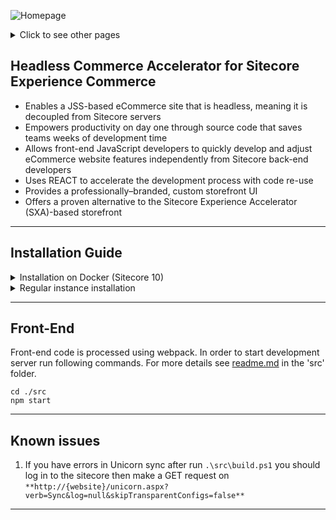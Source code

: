 ![Homepage](https://user-images.githubusercontent.com/23119997/97112726-ed10d000-16f6-11eb-9c7b-b8fdc40ec1da.png)

<details>
  <summary>Click to see other pages</summary>
  
![Registration](https://user-images.githubusercontent.com/23119997/97112722-ebdfa300-16f6-11eb-83ad-5cccb49e6134.png)
![Cart](https://user-images.githubusercontent.com/23119997/97112723-ec783980-16f6-11eb-9eae-6070e43f988d.png)
![Checkout](https://user-images.githubusercontent.com/23119997/97112725-ed10d000-16f6-11eb-8852-7450c9867e43.png)
![PDP](https://user-images.githubusercontent.com/23119997/97112727-eda96680-16f6-11eb-833c-de01693379bc.png)

</details>

## Headless Commerce Accelerator for Sitecore Experience Commerce

* Enables a JSS-based eCommerce site that is headless, meaning it is decoupled from Sitecore servers
* Empowers productivity on day one through source code that saves teams weeks of development time
* Allows front-end JavaScript developers to quickly develop and adjust eCommerce website features independently from Sitecore back-end developers
* Uses REACT to accelerate the development process with code re-use
* Provides a professionally–branded, custom storefront UI
* Offers a proven alternative to the Sitecore Experience Accelerator (SXA)-based storefront

----

## Installation Guide

<details>
  <summary>Installation on Docker (Sitecore 10)</summary>

## System Requirements

* RAM: 32 GB (Recommended) or 16 GB (Minimal)
* Disk: 35 GB (by default on disk C)

## Initial Requirements

1. **INSTALL** Docker for Windows: [direct link](https://download.docker.com/win/stable/Docker%20Desktop%20Installer.exe) | [download page](https://hub.docker.com/editions/community/docker-ce-desktop-windows/)
    * After installation right click on the Docker icon in the tray and select Switch to Windows containers... option
2. **INSTALL** Azure CLI tools: [direct link](https://aka.ms/installazurecliwindows) | [download page](https://docs.microsoft.com/ru-ru/cli/azure/install-azure-cli-windows?view=azure-cli-latest)

## Setup Environment

1. **CLONE** repository
2. **SET** environment variables:
    * OPEN `<repository path>\environment\EnvironmentVariables.ps1`
    * CHANGE values for
        * licenseFilePath (we usually use `"<repository path>\src\license.xml"`, put your license.xml file here)
        * braintreeMerchantId
        * braintreePublicKey
        * braintreePrivateKey
3. **MODIFY** build.cake file
    * **OPEN** `<repository path>\src\build.cake`
    * **CHANGE** the following strings:
        * scSiteUrl: `"https://hca.local"`
        * publishingTargetDir: `".\\..\\environment\\docker\\xc0\\deploy\\website"`
4. **OPEN** PowerShell CLI under Administrator and set execution policy

    * `Set-ExecutionPolicy -Scope Process -ExecutionPolicy Bypass`

5. **GO TO** `<repository path>\environment`
6. **RUN** `SetupEnvironment.ps1`
7. **RUN** `RunContainers.ps1`
8. **CHECK** the Docker containers status:
    * **RUN** `docker container ls`
    * **GO** to the next step when all *containers* have status *healthy*.
9. **RUN** ConfigureCommerce.ps1
10. **DEPLOY** marketing definitions:
    * Log in to the Sitecore Experience Platform desktop.
    * Click Control Panel and navigate to the ANALYTICS section.
    * Click Deploy Marketing Definitions.
11. **RUN** SQL Database Cleanup:
    * Log in to Sitecore as an Admin.
    * On the Sitecore Launchpad, click Control Panel.
    * In the Control Panel, open the Administration tab, and click Administration Tools.
    * On the Database and Operations tab, click Database Cleanup.
    * In the Database section, select master and core.
    * In the Tasks section, select all.
    * Click Execute Cleanup.

## Deploy Environment

### Execute watcher on docker container

1. **OPEN** Powershell CLI with Administrator rights and run the following command: docker container ls
2. **COPY** ID of the container **"sitecore-xc0-cm-hca:latest"**
3. **RUN** the following commands in order to run watcher for the deployment process:
    * `docker exec -it <ID>` powershell (this will connect us to docker container)
    * `cd C:\tools\scripts` (navigate to scripts folder)
    * `.\Watch-Directory.ps1` (run watcher)
4. **SPECIFY** the next parameters for watcher:
    * path: `C:\deploy`
    * destination: `C:\inetpub\wwwroot`

### THEN

1. **GO TO** your local `<repository path>\src`
2. **RUN** `.\build.ps1 -Target "Initial-Deploy"` in Powershell CLI

## Cleanup Environment

1. **RUN** RemoveContainers.ps1
2. **RUN** CleanEnvironment.ps1

## Known Issues

In case when you run `.\RunContainers.ps1` script and get errors, restart docker and run `.\RunContainers.ps1` script again.

----
</details>

<details>
  <summary>Regular instance installation</summary>

### Prerequisites

* Make sure these packages are installed on your PC:
* `Solr 8.1.1` (installing the service with NSSM is recommended)
* `Node 10.15.3 x64`
* `Java jre-8u191 x64`
* `Postman 6.6.1`
* `Redis 3.0.504`
* Machine should have at least 8, and 12-16 RAM for comfort work.

### Packages

Make sure you use these packages during installation:

* Sitecore Experience Platform 9.3 Initial Release ([download](https://dev.sitecore.net/Downloads/Sitecore_Experience_Platform/93/Sitecore_Experience_Platform_93_Initial_Release.aspx))
* Install Sitecore Commerce 9.3 Initial Release ([download](https://dev.sitecore.net/Downloads/Sitecore_Commerce/93/Sitecore_Experience_Commerce_93_Initial_Release.aspx))
* Sitecore JavaScript Services 13.0.0 (Sitecore JavaScript Services Server for Sitecore 9.3 XP) ([download](https://dev.sitecore.net/Downloads/Sitecore_JavaScript_Services/130/Sitecore_JavaScript_Services_1300.aspx))
* Sitecore PowerShell Extensions-5.1

----

## Steps

### License

Acquire a Sitecore license that authorizes the use of JSS (open it in Notepad and check for "Sitecore.JSS")

### Install Prerequisites

* Install the software specified in the prerequisites

### Install Sitecore Experience Platform 9.3 Initial Release

* Download & unpack the Packages for On Premises
* Follow the Installation Guide for XP Single (XP0).
* It’s recommended to set a standard password for the admin sitecore user (password: b).
* Following a successful installation the following sites should be created in IIS:
  * {sitename}_identityserver
  * {sitename}_XConnect
  * {sitename}
* It is strongly suggested that at this point a backup copy of the Sitecore installation be created (using SIM).

### Install Sitecore Commerce 9.3 Initial Release

* Make sure you have backed up the Sitecore installation prior to installing it, if the script fails you might need to roll everything back.
* It’s important to follow the installation guide to the letter, and pay close attention to the prerequisites, making sure everything specified is installed. Otherwise the script might fail later on and without an informative error message.
* Prior to running the script it needs to be tweaked:

----

### Configuration of the installation process.

* Make sure UserAccount's username/password meets the local username/password requirements, because it will be created if it doesn't exist yet.
* Make sure names and directories for all the required sites in the commerce deployment script correspond the ones that have been installed with sitecore installation.
* Add the CommerceServicesPostfix parameter to postfix these commerce sites in IIS:
* PowerShellExtensionsModuleFullPath & MergeToolFullPath will possibly need to be modified according to their location
* CommerceConnectModuleFullPath
* Replace Sitecore.BizFX.* with the actual folder name (like Sitecore.BizFX.2.0.3) to avoid conflicts with the SDK zip of the same name (the SitecoreBizFxServicesContentPath variable).
* Replace Sitecore.Commerce.Engine.* with the actual folder name (like Sitecore.Commerce.Engine.3.0.163.zip) to avoid conflicts with the SDK zip of the same name (the SitecoreCommerceEnginePath variable).
* Make sure the following ports are available (change if needed):

> CommerceOpsServicesPort   
> CommerceShopsServicesPort     
> CommerceAuthoringServicesPort     
> CommerceMinionsServicesPort

### Advanced configuration of the installation process:

* The **Sitecore Experience Accelerator (SXA)** was not working with Headless Commerce Accelerator at the time of writing, so it’s recommended that it be removed from installation. To do it, set the
value of the parameter **$skipInstallDefaultStorefront** to **true** and **$skipDeployStorefrontPackages** to **true**.
The script predefines the list of tasks to skip.

**Important to say the**Sitecore Experience Accelerator** module is not needed so it should not be downloaded either.

* SitecoreBizFx website & app pool's names are hardcoded. To change them, edit the following configs in SIF: **.\Configuration\Commerce\SitecoreBizFx\SitecoreBizFx.json**
* The next to last step RebuildIndexes might fail due to timeout, it’s suggested increasing the timeout by editing the following file: **.\Modules\SitecoreUtilityTasks\SitecoreUtilityTasks.psm1** and setting **–TimeoutSec** to something like 100000, escecially on a slow env.
* Consecutive messages like "Unable to start the site ..." are indicative of the script waiting for the site to come back from reboot, and are OK if the script recovers from them.
* Pro tip: should one of the steps fail, you don't have to start from scratch, just edit the appropriate json file(s) and remove from it (them) the previous, successfully completed steps and run the script again after fixing the problem that prevented it running the first time.

----

### Known issues of the sitecore commerce server installation

* `The service cannot accept control messages at this time. (Exception from HRESULT: 0x80070425)`
To resolve the issue follow the link to [StackOverflow](https://sitecore.stackexchange.com/questions/12870/the-service-cannot-accept-control-messages-at-this-time-while-installing-sitec). Before you start the installation process from the beginning you have to delete the folders created by the failed commerce server installation process (i.e. sitecoreCatalogItemsScope, sitecoreCustomersScope, sitecoreOrdersScope from solr_root_folder/server/solr).

----

### Bootstrapping the sitecore commerce server

To bootstrap the Commerce Server follow these instructions:

* For Headless Commerce Accelerator use the authoring server instance of the commerce server (default directory for the instances C:\inetpub\wwwroot).
* In the instance modify the wwwroot\data\Environments\PlugIn.Payments.Braintree.PolicySet-1.0.0.json - set the MerchantId, PublicKey and PrivateKey corresponding to the account you have set up with BrainTree.
* Disable SSL verification from the File > Settings > SSL certification verification in Postman. This settings needs to be turned off.
* Navigate to \CommerceAuthoring_Sc9\wwwroot\config.json and set the value for AntiForgeryEnabled to false.
* Bootstrap the commerce server, using Postman and executing [Sitecore Commerce SDK’s commands](https://doc.sitecore.com/developers/93/sitecore-experience-commerce/en/execute-sample-api-calls-in-postman.html). Open Postman, import the required script collections and than execute the required requests:
  * First the GetToken request (from Sitecore.Commerce.Engine.SDK_folder\postman\Shops\Authentication.postman_collection.json collection).
  * Then the Bootstrap Sitecore Commerce request (from Sitecore.Commerce.Engine.SDK_folder\postman\DevOps\SitecoreCommerce_DevOps.postman_collection.json collection).

----

### Install the Sitecore JavaScript Services 13.0.0

* Download & install the package
* Make sure the following exists in your web.config and if not then add it (system.webServer/handlers section):
`<add verb="*" path="sitecorejss_media.ashx" type="Sitecore.JavaScriptServices.Media.MediaRequestHandler, Sitecore.JavaScriptServices.Media" name="Sitecore.JavaScriptServices.Media.MediaRequestHandler" />`

----

### Building & deploying Headless Commerce Accelerator

1. Fetch **Headless Commerce Accelerator** code base.
2. Copy Sitecore license to **./src** folder.
3. Local automation is implemented on the top of the [Cake tool](https://cakebuild.net/). Check [**src/build.cake**](src/build.cake) if `Sitecore/Parameters.InitParams` are correct for your installation.
4. For Visual Studio:
   * 17: change to **msBuildToolVersion: MSBuildToolVersion.VS2017**;
   * 19: change to **msBuildToolVersion: MSBuildToolVersion.VS2019**.
5. Change default IP address to VM address (if it's different) in
    * .\src\publishsettings.targets: `192.168.50.4 -> VM IP`;
    * .\src\build.cake: `192.168.50.4 -> VM IP`.
6. Create a symbol link with `unicorn-hca` name inside the **Root_Sitecore_Folder\App_Data** folder to the .\src folder (Root_Sitecore_Folder is the folder where Sitecore is installed, for ex. c:\inetpub\wwwroot\xp0.sc).
7. In IIS bind **hca.local** to the site, add **hca.local** entry for localhost to the hosts list (C:\Windows\System32\drivers\etc\hosts), HCA - is internal name of the Headless Commerce Accelerator.
8. Run `.\src\build.ps1` in PowerShell with administration privileges (script will restore **NuGet** packages, install **npm** dependencies and run deployment process). Next time cake scripts can be run from Visual Studio (install [Visual Studio Extension](https://marketplace.visualstudio.com/items?itemName=MadsKristensen.CommandTaskRunner)) or from Visual Studio Code (install [Cake Build](https://marketplace.visualstudio.com/items?itemName=cake-build.cake-vscode)) or from PowerShell.
9. In sitecore content editor modify **sitecore/Commerce/Catalog Management/Catalogs** item. Select **Habitat_Master** in the **Selected Catalogs** field.
10. Publish content tree & Rebuild all the indexes in sitecore indexing manager.

----

### Troubleshooting deployment

In case of issues with the installation process you have several diagnostic options:

* In **src/build.cake**, set **BuildConfiguration = "Debug"**;  
* In **src/build.cake**, set **var publishingTargetDir = artifactsBuildDir** 
* In **src/scripts/webpack/environments/production.js** make sure **mode="development"** and **minimize: false** 

</details>

----

## Front-End

Front-end code is processed using webpack. In order to start development server run following commands.
For more details see [readme.md](src/readme.md) in the 'src' folder.

```code
cd ./src
npm start
```

----

## Known issues

1. If you have errors in Unicorn sync after run `.\src\build.ps1` you should log in to the sitecore then make a GET request on `**http://{website}/unicorn.aspx?verb=Sync&log=null&skipTransparentConfigs=false**`

----

